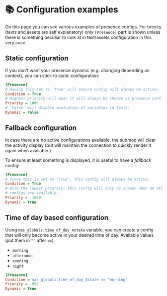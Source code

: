 # 📚 Configuration examples

On this page you can see various examples of presence configs. For brevity
(texts and assets are self explanatory) only `[Presence]` part is shown unless
there is something peculiar to look at in text/assets configuration in this very
case.

## Static configuration

If you don't want your presence dynamic (e.g. changing depending on context),
you can stick to static configuration:

```ini
[Presence]
# Having this set to 'True' will ensure config will always be active.
Condition = True
# Highest priority will mean it will always be chosen as presence config.
Priority = 1000
# 'False' will disable evaluation of variables in texts.
Dynamic = False
```

## Fallback configuration

In case there are no active configurations available, the submod will clear the
activity display (but will maintain the connection to quickly render it again
when available.)

To ensure at least something is displayed, it is useful to have a *fallback*
config:

```ini
[Presence]
# Since this is set to 'True', this config will always be active.
Condition = True
# With the lowest priority, this config will only be chosen when no other
# configs are available.
Priority = -1000
Dynamic = True
```

## Time of day based configuration

Using `mas_globals.time_of_day_4state` variable, you can create a config that
will only become active in your desired time of day. Available values (put
them in `""` after `==`):
* `morning`
* `afternoon`
* `evening`
* `night`

```ini
[Presence]
Condition = mas_globals.time_of_day_4state == "morning"
Priority = -950
Dynamic = True
```